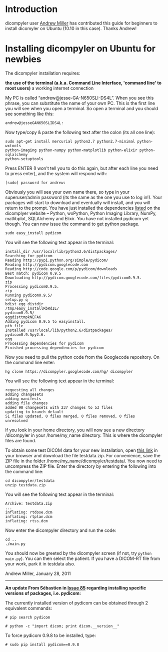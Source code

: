 # Introduction #

dicompyler user [Andrew Miller](http://www.uow.edu.au/~amiller/) has contributed this guide for beginners to install dicomyler on Ubuntu (10.10 in this case). Thanks Andrew!


# Installing dicompyler on Ubuntu for newbies #

The dicompyler installation requires:

**the use of the terminal (a.k.a. Command Line Interface, 'command line' to most users)** a working internet connection

My PC is called “andrew@jesse-GA-N650SLI-DS4L”. When you see this phrase, you can substitute the name of your own PC. This is the first line you will see when you open a terminal. So open a terminal and you should see something like this:
```
andrew@jesseGAN650SLIDS4L:
```
Now type/copy & paste the following text after the colon (its all one line):
```
sudo apt-get install mercurial python2.7 python2.7-minimal python-wxtools 
python-imaging python-numpy python-matplotlib python-elixir python-sqlalchemy 
python-setuptools
```
Press ENTER (I won't tell you to do this again, but after each line you need to press
enter), and the system will respond with:
```
[sudo] password for andrew:
```
Obviously you will see your own name there, so type in your superuser/admin password (its the same as the one you use to log in!). Your packages will start to download and eventually will install, and you will return to the prompt. You have just installed the dependencies [listed](BuildRequirements.md) on the dicomplyer website – Python, wxPython, Python Imaging Library, NumPy, matlibplot, SQLAlchemy and Elixir. You have not installed pydicom yet though. You can now issue the command to get python package.
```
sudo easy_install pydicom
```
You will see the following text appear in the terminal:
```
install_dir /usr/local/lib/python2.6/distpackages/
Searching for pydicom
Reading http://pypi.python.org/simple/pydicom/
Reading http://pydicom.googlecode.com
Reading http://code.google.com/p/pydicom/downloads
Best match: pydicom 0.9.5
Downloading http://pydicom.googlecode.com/files/pydicom0.9.5.
zip
Processing pydicom0.9.5.
zip
Running pydicom0.9.5/
setup.py q
bdist_egg distdir
/tmp/easy_installRbRdIL/
pydicom0.9.5/
eggdisttmpkNEFA6
Adding pydicom 0.9.5 to easyinstall.
pth file
Installed /usr/local/lib/python2.6/distpackages/
pydicom0.9.5py2.6.
egg
Processing dependencies for pydicom
Finished processing dependencies for pydicom
```
Now you need to pull the python code from the Googlecode repository. On the command line enter:
```
hg clone https://dicompyler.googlecode.com/hg/ dicompyler
```
You will see the following text appear in the terminal:
```
requesting all changes
adding changesets
adding manifests
adding file changes
added 90 changesets with 237 changes to 53 files
updating to branch default
51 files updated, 0 files merged, 0 files removed, 0 files
unresolved
```
If you look in your home directory, you will now see a new directory /dicompyler in your /home/my\_name directory. This is where the dicompyler files are found.

To obtain some test DICOM data for your new installation, open [this link](http://code.google.com/p/dicompyler/downloads/detail?name=testdata.zip&can=2&q=) in your browser and download the file testdata.zip. For convenience, save the ZIP file in the folder /home/my\_name/dicompyler/testdata/. You now need to uncompress the ZIP file.
Enter the directory by entering the following into the command line:
```
cd dicompyler/testdata
unzip testdata.zip
```
You will see the following text appear in the terminal:
```
Archive: testdata.zip
...
inflating: rtdose.dcm
inflating: rtplan.dcm
inflating: rtss.dcm
```
Now enter the dicompyler directory and run the code:
```
cd ..
./main.py
```
You should now be greeted by the dicompyler screen (if not, try `python main.py`). You can then select the patient. If you have a DICOM-RT file from your work, park it in testdata also.

Andrew Miller, January 28, 2011

---

**An update From Sébastien in [Issue 85](https://code.google.com/p/dicompyler/issues/detail?id=85) regarding installing specific versions of packages, i.e. pydicom:**

The currently installed version of pydicom can be obtained through 2 equivalent commands:

`# pip search pydicom`

`# python -c "import dicom; print dicom.__version__"`

To force pydicom 0.9.8 to be installed, type:

`# sudo pip install pydicom==0.9.8`